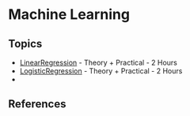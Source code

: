 # Machine Learning

## Topics
- [LinearRegression](LinearRegression) - Theory + Practical - 2 Hours
- [LogisticRegression](LogisticRegression) - Theory + Practical - 2 Hours
- 
## References
